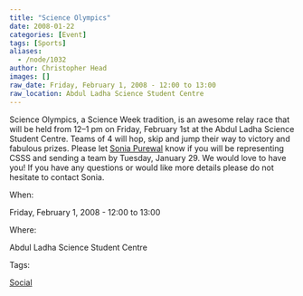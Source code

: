 ```yaml
---
title: "Science Olympics"
date: 2008-01-22
categories: [Event]
tags: [Sports]
aliases:
  - /node/1032
author: Christopher Head
images: []
raw_date: Friday, February 1, 2008 - 12:00 to 13:00
raw_location: Abdul Ladha Science Student Centre
---
```


Science Olympics, a Science Week tradition, is an awesome relay race that will be held from 12–1 pm on Friday, February 1st at the Abdul Ladha Science Student Centre. Teams of 4 will hop, skip and jump their way to victory and fabulous prizes. Please let [Sonia Purewal](/cdn-cgi/l/email-protection#91e2e1fee3e5e2bfe2e4e2d1f6fcf0f8fdbff2fefc) know if you will be representing CSSS and sending a team by Tuesday, January 29. We would love to have you! If you have any questions or would like more details please do not hesitate to contact Sonia.

When: 

Friday, February 1, 2008 - 12:00 to 13:00

Where: 

Abdul Ladha Science Student Centre

Tags: 

[Social](/social)
